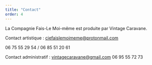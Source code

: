 ```yaml
---
title: "Contact"
order: 4
---
```

La Compagnie Fais-Le Moi-même est produite par Vintage Caravane.  

Contact artistique : ciefaislemoimeme@protonmail.com  

06 75 55 29 54 / 06 85 51 20 61  

Contact administratif : vintagecaravane@gmail.com 06 95 55 72 73